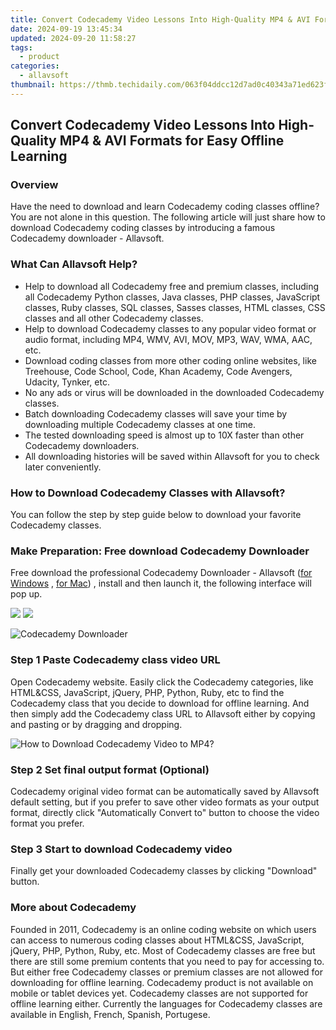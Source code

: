 ```yaml
---
title: Convert Codecademy Video Lessons Into High-Quality MP4 & AVI Formats for Easy Offline Learning
date: 2024-09-19 13:45:34
updated: 2024-09-20 11:58:27
tags:
  - product
categories:
  - allavsoft
thumbnail: https://thmb.techidaily.com/063f04ddcc12d7ad0c40343a71ed623fbddb1ebfb8c3b581a5d414d7d362a54b.jpg
---
```


## Convert Codecademy Video Lessons Into High-Quality MP4 & AVI Formats for Easy Offline Learning

### Overview

Have the need to download and learn Codecademy coding classes offline? You are not alone in this question. The following article will just share how to download Codecademy coding classes by introducing a famous Codecademy downloader - Allavsoft.

### What Can Allavsoft Help?

* Help to download all Codecademy free and premium classes, including all Codecademy Python classes, Java classes, PHP classes, JavaScript classes, Ruby classes, SQL classes, Sasses classes, HTML classes, CSS classes and all other Codecademy classes.
* Help to download Codecademy classes to any popular video format or audio format, including MP4, WMV, AVI, MOV, MP3, WAV, WMA, AAC, etc.
* Download coding classes from more other coding online websites, like Treehouse, Code School, Code, Khan Academy, Code Avengers, Udacity, Tynker, etc.
* No any ads or virus will be downloaded in the downloaded Codecademy classes.
* Batch downloading Codecademy classes will save your time by downloading multiple Codecademy classes at one time.
* The tested downloading speed is almost up to 10X faster than other Codecademy downloaders.
* All downloading histories will be saved within Allavsoft for you to check later conveniently.

### How to Download Codecademy Classes with Allavsoft?

You can follow the step by step guide below to download your favorite Codecademy classes.

### Make Preparation: Free download Codecademy Downloader

Free download the professional Codecademy Downloader - Allavsoft ([for Windows](https://tools.techidaily.com/allavsoft/products/) , [for Mac](https://tools.techidaily.com/allavsoft/products/)) , install and then launch it, the following interface will pop up.

[![](https://www.allavsoft.com/how-to/../images/how-to/free-download-win.jpg)](https://tools.techidaily.com/allavsoft/products/) [![](https://www.allavsoft.com/how-to/../images/how-to/free-download-mac.jpg)](https://tools.techidaily.com/allavsoft/products/)

![Codecademy Downloader](https://www.allavsoft.com/how-to/../images/allavsoft/screen-shot-600.jpg)

### Step 1 Paste Codecademy class video URL

Open Codecademy website. Easily click the Codecademy categories, like HTML&CSS, JavaScript, jQuery, PHP, Python, Ruby, etc to find the Codecademy class that you decide to download for offline learning. And then simply add the Codecademy class URL to Allavsoft either by copying and pasting or by dragging and dropping.

![How to Download Codecademy Video to MP4?](https://www.allavsoft.com/how-to/../images/how-to/download-rtmp-video/download-rtmp-video.jpg)

### Step 2 Set final output format (Optional)

Codecademy original video format can be automatically saved by Allavsoft default setting, but if you prefer to save other video formats as your output format, directly click "Automatically Convert to" button to choose the video format you prefer.

### Step 3 Start to download Codecademy video

Finally get your downloaded Codecademy classes by clicking "Download" button.

### More about Codecademy

Founded in 2011, Codecademy is an online coding website on which users can access to numerous coding classes about HTML&CSS, JavaScript, jQuery, PHP, Python, Ruby, etc. Most of Codecademy classes are free but there are still some premium contents that you need to pay for accessing to. But either free Codecademy classes or premium classes are not allowed for downloading for offline learning. Codecademy product is not available on mobile or tablet devices yet. Codecademy classes are not supported for offline learning either. Currently the languages for Codecademy classes are available in English, French, Spanish, Portugese.

<ins class="adsbygoogle"
     style="display:block"
     data-ad-format="autorelaxed"
     data-ad-client="ca-pub-7571918770474297"
     data-ad-slot="1223367746"></ins>



<ins class="adsbygoogle"
     style="display:block"
     data-ad-client="ca-pub-7571918770474297"
     data-ad-slot="8358498916"
     data-ad-format="auto"
     data-full-width-responsive="true"></ins>
